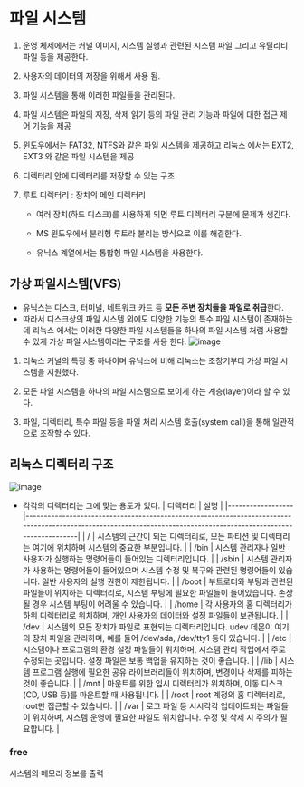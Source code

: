 # 파일 시스템
1. 운영 체제에서는 커널 이미지, 시스템 실행과 관련된 시스템 파일 그리고 유틸리티 파일 등을 제공한다.

2. 사용자의 데이터의 저장을 위해서 사용 됨.

3. 파일 시스템을 통해 이러한 파일들을 관리된다.

4. 파일 시스템은 파일의 저장, 삭제 읽기 등의 파일 관리 기능과 파일에 대한 접근 제어 기능을 제공 

5. 윈도우에서는 FAT32, NTFS와 같은 파일 시스템을 제공하고 리눅스 에서는 EXT2, EXT3 와 같은 파일 시스템을 제공

6. 디렉터리 안에 디렉터리를 저장할 수 있는 구조

7. 루트 디렉터리 : 장치의 메인 디렉터리
 
    - 여러 장치(하드 디스크)를 사용하게 되면 루트 디렉터리 구분에 문제가 생긴다.

    - MS 윈도우에서 분리형 루트라 불리는 방식으로 이를 해결한다.

    - 유닉스 계열에서는 통합형 파일 시스템을 사용한다.

## 가상 파일시스템(VFS)

- 유닉스는 디스크, 터미널, 네트워크 카드 등 **모든 주변 장치들을 파일로 취급**한다. 
- 따라서 디스크상의 파일 시스템 외에도 다양한 기능의 특수 파일 시스템이 존재하는데 리눅스 에서는 이러한 다양한 파일 시스템들을 하나의 파일 시스템 처럼 사용할 수 있게 가상 파일 시스템이라는 구조를 사용 한다.
![image](https://velog.velcdn.com/images/myway00/post/01c32b94-a0ec-4672-bf17-76a579acf464/image.png)
 
1. 리눅스 커널의 특징 중 하나이며 유닉스에 비해 리눅스는 초창기부터 가상 파일 시스템을 지원했다.

2. 모든 파일 시스템을 하나의 파일 시스템으로 보이게 하는 계층(layer)이라 할 수 있다.

3. 파일, 디렉터리, 특수 파일 등을 파일 처리 시스템 호출(system call)을 통해 일관적으로 조작할 수 있다.

## 리눅스 디렉터리 구조
![image](blob:https://velog.io/b48fb361-0722-49bf-9da6-caa01ceced9a)

- 각각의 디렉터리는 그에 맞는 용도가 있다. 
| 디렉터리         | 설명                                                                                                                                                             |
|------------------|------------------------------------------------------------------------------------------------------------------------------------------------------------------|
| /                | 시스템의 근간이 되는 디렉터리로, 모든 파티션 및 디렉터리는 여기에 위치하며 시스템의 중요한 부분입니다.                                                       |
| /bin             | 시스템 관리자나 일반 사용자가 실행하는 명령어들이 들어있는 디렉터리입니다.                                                                                      |
| /sbin            | 시스템 관리자가 사용하는 명령어들이 들어있으며 시스템 수정 및 복구와 관련된 명령어들이 있습니다. 일반 사용자의 실행 권한이 제한됩니다.                  |
| /boot            | 부트로더와 부팅과 관련된 파일들이 위치하는 디렉터리로, 시스템 부팅에 필요한 파일들이 들어있습니다. 손상될 경우 시스템 부팅이 어려울 수 있습니다.    |
| /home            | 각 사용자의 홈 디렉터리가 하위 디렉터리로 위치하며, 개인 사용자의 데이터와 설정 파일들이 보관됩니다.                                                     |
| /dev             | 시스템의 모든 장치가 파일로 표현되는 디렉터리입니다. udev 데몬이 여기의 장치 파일을 관리하며, 예를 들어 /dev/sda, /dev/tty1 등이 있습니다.                |
| /etc             | 시스템이나 프로그램의 환경 설정 파일들이 위치하며, 시스템 관리 작업에서 주로 수정되는 곳입니다. 설정 파일은 보통 백업을 유지하는 것이 좋습니다.           |
| /lib             | 시스템 프로그램 실행에 필요한 공유 라이브러리들이 위치하며, 변경이나 삭제를 피하는 것이 좋습니다.                                                      |
| /mnt             | 마운트를 위한 임시 디렉터리가 위치하며, 이동 디스크(CD, USB 등)를 마운트할 때 사용됩니다.                                                            |
| /root            | root 계정의 홈 디렉터리로, root만 접근할 수 있습니다.                                                                                                   |
| /var             | 로그 파일 등 시시각각 업데이트되는 파일들이 위치하며, 시스템 운영에 필요한 파일도 위치합니다. 수정 및 삭제 시 주의가 필요합니다.                        |

### free
시스템의 메모리 정보를 출력
